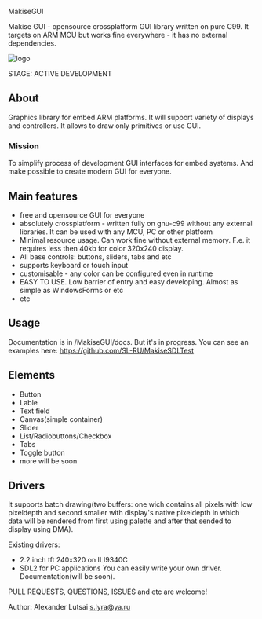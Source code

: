 MakiseGUI 

Makise GUI - opensource crossplatform GUI library written on pure C99. It targets on ARM MCU but works fine everywhere - it has no external dependencies.

![logo](https://github.com/SL-RU/MakiseGUI/blob/master/MakiseGUI/docs/logo.png)

STAGE: ACTIVE DEVELOPMENT

## About

Graphics library for embed ARM platforms. It will support variety of displays and controllers. It allows to draw only primitives or use GUI.

### Mission

To simplify process of development GUI interfaces for embed systems. And make possible to create modern GUI for everyone.

## Main features
* free and opensource GUI for everyone
* absolutely crossplatform - written fully on gnu-c99 without any external libraries. It can be used with any MCU, PC or other platform
* Minimal resource usage. Can work fine without external memory. F.e. it requires less then 40kb for color 320x240 display.
* All base controls: buttons, sliders, tabs and etc
* supports keyboard or touch input
* customisable - any color can be configured even in runtime
* EASY TO USE. Low barrier of entry and easy developing. Almost as simple as WindowsForms or etc
* etc

## Usage

Documentation is in /MakiseGUI/docs. But it's in progress. You can see an examples here: https://github.com/SL-RU/MakiseSDLTest

## Elements
* Button
* Lable
* Text field
* Canvas(simple container)
* Slider
* List/Radiobuttons/Checkbox
* Tabs
* Toggle button
* more will be soon

## Drivers

It supports batch drawing(two buffers: one wich contains all pixels with low pixeldepth and second smaller with display's native pixeldepth in which data will be rendered from first using palette and after that sended to display using DMA).

Existing drivers:
- 2.2 inch tft 240x320 on ILI9340C
- SDL2 for PC applications
You can easily write your own driver. Documentation(will be soon).


PULL REQUESTS, QUESTIONS, ISSUES and etc are welcome!

Author: Alexander Lutsai <s.lyra@ya.ru>
